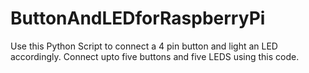 # ButtonAndLEDforRaspberryPi
Use this Python Script to connect a 4 pin button and light an LED accordingly. Connect upto five buttons and five LEDS using this code.
